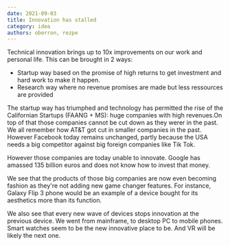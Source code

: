 ```yaml
---
date: 2021-09-03
title: Innovation has stalled
category: idea
authors: oberron, rezpe
---
```


Technical innovation brings up to 10x improvements on our work and personal life. This can be brought in 2 ways:
- Startup way based on the promise of high returns to get investment and hard work to make it happen.
- Research way where no revenue promises are made but less ressources are provided

The startup way has triumphed and technology has permitted the rise of the Californian Startups (FAANG + MS): huge companies with high revenues.On top of that those companies cannot be cut down as they werer in the past.
We all remember how AT&T got cut in smaller companies in the past. However Facebook today remains unchanged, partly because the USA needs a big competitor against big foreign companies like Tik Tok.

However those companies are today unable to innovate. Google has amassed 135 billion euros and does not know how to invest that money. 

We see that the products of those big companies are now even becoming fashion as they're not adding new game changer features. For instance, Galaxy Flip 3 phone would be an example of a device bought for its aesthetics more than its function.

We also see that every new wave of devices stops innovation at the previous device. We went from mainframe, to desktop PC to mobile phones. Smart watches seem to be the new innovative place to be. And VR will be likely the next one.